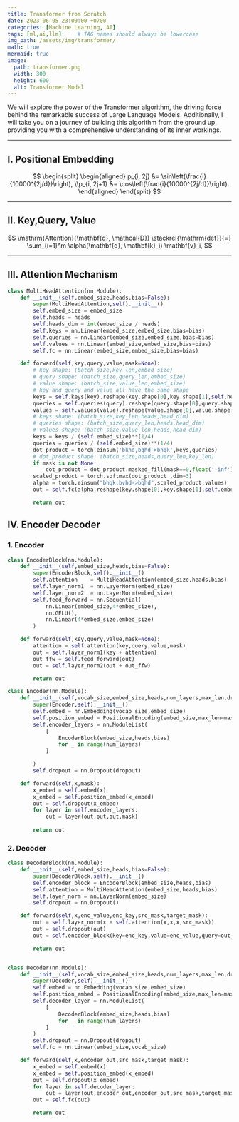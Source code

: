 ```yaml
---
title: Transformer from Scratch
date: 2023-06-05 23:00:00 +0700
categories: [Machine Learning, AI]
tags: [ml,ai,llm]     # TAG names should always be lowercase
img_path: /assets/img/transformer/
math: true
mermaid: true
image:
  path: transformer.png
  width: 300
  height: 600
  alt: Transformer Model
---
```


We will explore the power of the Transformer algorithm, the driving force behind the remarkable success of Large Language Models. Additionally, I will take you on a journey of building this algorithm from the ground up, providing you with a comprehensive understanding of its inner workings.




<!-- ![Alt Text](/assets/img/transformer.png){: height="40px" width="20px"} -->
--- 



## I. Positional Embedding

$$
\begin{split}
\begin{aligned} 
p_{i, 2j} &= \sin\left(\frac{i}{10000^{2j/d}}\right),
\\p_{i, 2j+1} &= \cos\left(\frac{i}{10000^{2j/d}}\right).
\end{aligned}
\end{split}
$$
<!-- ![PE](https://www.tensorflow.org/images/tutorials/transformer/PositionalEmbedding.png) -->
---
## II. Key,Query, Value
$$
\mathrm{Attention}(\mathbf{q}, \mathcal{D}) \stackrel{\mathrm{def}}{=} \sum_{i=1}^m \alpha(\mathbf{q}, \mathbf{k}_i) \mathbf{v}_i,
$$
<!-- ![KQV](https://i.stack.imgur.com/Tg9yj.png) -->
---
## III. Attention Mechanism
<!-- ![Attention](https://i.stack.imgur.com/MJIyF.png) -->
```python
class MultiHeadAttention(nn.Module):
    def __init__(self,embed_size,heads,bias=False):
        super(MultiHeadAttention,self).__init__()
        self.embed_size = embed_size
        self.heads = heads
        self.heads_dim = int(embed_size / heads)
        self.keys = nn.Linear(embed_size,embed_size,bias=bias)
        self.queries = nn.Linear(embed_size,embed_size,bias=bias)
        self.values = nn.Linear(embed_size,embed_size,bias=bias)
        self.fc = nn.Linear(embed_size,embed_size,bias=bias)

    def forward(self,key,query,value,mask=None):
        # key shape: (batch_size,key_len,embed_size)
        # query shape: (batch_size,query_len,embed_size)
        # value shape: (batch_size,value_len,embed_size)
        # key and query and value all have the same shape
        keys = self.keys(key).reshape(key.shape[0],key.shape[1],self.heads,self.heads_dim)
        queries = self.queries(query).reshape(query.shape[0],query.shape[1],self.heads,self.heads_dim)
        values = self.values(value).reshape(value.shape[0],value.shape[1],self.heads,self.heads_dim)
        # keys shape: (batch_size,key_len,heads,head_dim)
        # queries shape: (batch_size,query_len,heads,head_dim)
        # values shape: (batch_size,value_len,heads,head_dim)
        keys = keys / (self.embed_size)**(1/4)
        queries = queries / (self.embed_size)**(1/4)
        dot_product = torch.einsum('bkhd,bqhd->bhqk',keys,queries)
        # dot_product shape: (batch_size,heads,query_len,key_len)
        if mask is not None:
            dot_product = dot_product.masked_fill(mask==0,float('-inf'))
        scaled_product = torch.softmax(dot_product ,dim=3)
        alpha = torch.einsum("bhqk,bvhd->bqhd",scaled_product,values)
        out = self.fc(alpha.reshape(key.shape[0],key.shape[1],self.embed_size))

        return out
```

## IV. Encoder Decoder
### 1. Encoder
```python
class EncoderBlock(nn.Module):
    def __init__(self,embed_size,heads,bias=False):
        super(EncoderBlock,self).__init__()
        self.attention    = MultiHeadAttention(embed_size,heads,bias)
        self.layer_norm1  = nn.LayerNorm(embed_size)
        self.layer_norm2  = nn.LayerNorm(embed_size)
        self.feed_forward = nn.Sequential(
            nn.Linear(embed_size,4*embed_size),
            nn.GELU(),
            nn.Linear(4*embed_size,embed_size)
        )

    def forward(self,key,query,value,mask=None):
        attention = self.attention(key,query,value,mask)
        out = self.layer_norm1(key + attention)
        out_ffw = self.feed_forward(out)
        out = self.layer_norm2(out + out_ffw)

        return out

class Encoder(nn.Module):
    def __init__(self,vocab_size,embed_size,heads,num_layers,max_len,dropout,bias=False):
        super(Encoder,self).__init__()
        self.embed = nn.Embedding(vocab_size,embed_size)
        self.position_embed = PositionalEncoding(embed_size,max_len=max_len,dropout=dropout)
        self.encoder_layers = nn.ModuleList(
            [
                EncoderBlock(embed_size,heads,bias)
                for _ in range(num_layers)
            ]

        )
        self.dropout = nn.Dropout(dropout)

    def forward(self,x,mask):
        x_embed = self.embed(x)
        x_embed = self.position_embed(x_embed)
        out = self.dropout(x_embed)
        for layer in self.encoder_layers:
            out = layer(out,out,out,mask)
    
        return out
```

### 2. Decoder

```python
class DecoderBlock(nn.Module):
    def __init__(self,embed_size,heads,bias=False):
        super(DecoderBlock,self).__init__()
        self.encoder_block = EncoderBlock(embed_size,heads,bias)
        self.attention = MultiHeadAttention(embed_size,heads,bias)
        self.layer_norm = nn.LayerNorm(embed_size)
        self.dropout = nn.Dropout()

    def forward(self,x,enc_value,enc_key,src_mask,target_mask):
        out = self.layer_norm(x + self.attention(x,x,x,src_mask))
        out = self.dropout(out)
        out = self.encoder_block(key=enc_key,value=enc_value,query=out,mask=target_mask)

        return out


class Decoder(nn.Module):
    def __init__(self,vocab_size,embed_size,heads,num_layers,max_len,dropout,bias=False):
        super(Decoder,self).__init__()
        self.embed = nn.Embedding(vocab_size,embed_size)
        self.position_embed = PositionalEncoding(embed_size,max_len=max_len,dropout=dropout)
        self.decoder_layer = nn.ModuleList(
            [
                DecoderBlock(embed_size,heads,bias)
                for _ in range(num_layers)
            ]
        )
        self.dropout = nn.Dropout(dropout)
        self.fc = nn.Linear(embed_size,vocab_size)

    def forward(self,x,encoder_out,src_mask,target_mask):
        x_embed = self.embed(x)
        x_embed = self.position_embed(x_embed)
        out = self.dropout(x_embed)
        for layer in self.decoder_layer:
            out = layer(out,encoder_out,encoder_out,src_mask,target_mask)
        out = self.fc(out)

        return out
```

